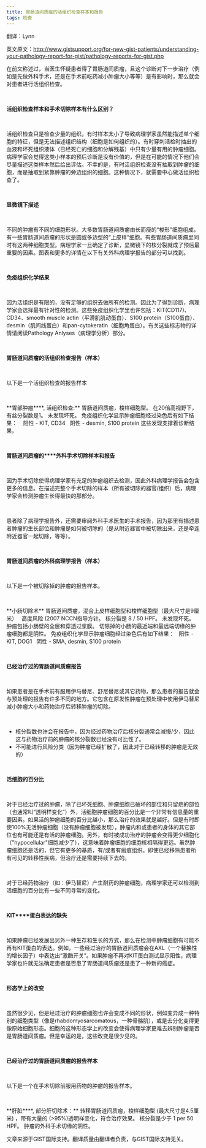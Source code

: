 ```yaml
---
title: 胃肠道间质瘤的活组织检查样本和报告
tags: 检查
---
```


翻译：Lynn

英文原文：http://www.gistsupport.org/for-new-gist-patients/understanding-your-pathology-report-for-gist/pathology-reports-for-gist.php

在前文称述过，当医生怀疑患者得了胃肠道间质瘤，且这个诊断对下一步治疗（例如是先做外科手术，还是在手术前吃药减小肿瘤大小等等）是有影响时，那么就会对患者进行活组织检查。

&nbsp;

**活组织检查样本和手术切除样本有什么区别？**

&nbsp;

活组织检查只是检查少量的组织。有时样本太小了导致病理学家虽然能描述单个细胞的特征，但是无法描述组织结构（细胞是如何组织的）。有时穿刺活检时抽出的血液和坏死组织液体（已经死亡的细胞和分解残基）中只有少量有用的肿瘤细胞。病理学家会觉得这类小样本的预后诊断是没有价值的，但是在可能的情况下他们会尽量描述这类样本然后给出评估。不幸的是，有时活组织检查没有抽取到肿瘤的细胞，而是抽取到紧靠肿瘤的旁边组织的细胞。这种情况下，就需要中心做活组织检查了。

&nbsp;

**显微镜下描述**

&nbsp;

不同的肿瘤有不同的细胞形状。大多数胃肠道间质瘤由长而瘦的“梭形”细胞组成，有一些胃肠道间质瘤的形状是圆或多边型的“上皮样”细胞。有些胃肠道间质瘤里同时有这两种细胞类型。病理学家一旦确定了诊断，显微镜下的核分裂就成了预后最重要的因素。图表和更多的详情在以下有关外科病理学报告的部分可以找到。

&nbsp;

**免疫组织化学结果**

&nbsp;

因为活组织是有限的，没有足够的组织去做所有的检测。因此为了得到诊断，病理学家会选择最有针对性的检测。这些免疫组织化学里也许包括：KIT(CD117)、CD34、smooth muscle actin（平滑肌肌动蛋白）、S100 protein（S100蛋白）、desmin（肌间线蛋白）和pan-cytokeratin（细胞角蛋白）。有关这些标志物的详情请阅读Pathology Anlyses（病理学分析）部分。

&nbsp;

**胃肠道间质瘤的活组织检查报告（样本）**

&nbsp;

以下是一个活组织检查的报告样本

&nbsp;
<td width="411">**胃部肿瘤****, 活组织检查:**</td>
<td width="411">胃肠道间质瘤，梭样细胞型。</td>
<td width="411">在20倍高视野下，有丝分裂数是1。</td>
<td width="411">未发现坏死。</td>
<td width="411"></td>
<td width="411">免疫组织化学显示肿瘤细胞经过染色后有如下结果：</td>
<td width="411">   阳性 - KIT, CD34</td>
<td width="411">  阴性 - desmin, S100 protein</td>
<td width="411">这些发现支撑着诊断结果。</td>

&nbsp;

**胃肠道间质瘤的****外科手术切除样本和报告**

&nbsp;

因为手术切除使得病理学家有充足的肿瘤组织去检测，因此外科病理学报告会包含更多的信息。在描述完整个手术切除的样本（所有被切除的器官/组织）后，病理学家会检测肿瘤生长得最快的那部分。

&nbsp;

患者除了病理学报告外，还需要审阅外科手术医生的手术报告，因为那里有描述患者肿瘤的生长部位和肿瘤是如何被切除的（是从附近器官中被切除出来，还是牵连附近器官一起切除，等等）。

&nbsp;

**胃肠道间质瘤的外科病理学报告（样本）**

&nbsp;

以下是一个被切除掉的肿瘤的报告样本。

&nbsp;
<td width="418">**小肠切除术**</td>
<td width="418">胃肠道间质瘤，混合上皮样细胞型和梭样细胞型（最大尺寸是9厘米）</td>
<td width="418">&nbsp;</td>
<td width="418">高度风险 (2007 NCCN指导方针。</td>
<td width="418">核分裂是 8 / 50 HPF。</td>
<td width="418">未发现坏死。</td>
<td width="418">肿瘤包括小肠壁的全层和穿透过浆膜。</td>
<td width="418">切除掉的小肠的最近端和最远端切缘的肿瘤细胞都是阴性。</td>
<td width="418"></td>
<td width="418">免疫组织化学显示肿瘤细胞经过染色后有如下结果：</td>
<td width="418">  阳性 - KIT, DOG1</td>
<td width="418">  阴性 - SMA, desmin, S100 protein</td>

&nbsp;

**已经治疗过的胃肠道间质瘤报告**

&nbsp;

如果患者是在手术前有服用伊马替尼、舒尼替尼或其它药物，那么患者的报告就会与预处理的报告有许多不同的地方。它包含在原发性肿瘤在预处理中使用伊马替尼减小肿瘤大小和药物治疗后转移肿瘤的切除。

&nbsp;

- 核分裂数也许会在报告中，因为经过药物治疗后核分裂通常会减慢/少，因此这与药物治疗前的肿瘤的核分裂数已经没有可比性了。
- 不可能进行风险分类（因为肿瘤已经扩散了，因此对于已经转移的肿瘤是无效的）

&nbsp;

**活细胞的百分比**

&nbsp;

对于已经治疗过的肿瘤，除了已坏死细胞、肿瘤细胞已破坏的部位和只留疤的部位（也通常叫“透明样变化”）外，活细胞肿瘤细胞的百分比是一个非常有信息量的重要因素。如果活的肿瘤细胞的百分比越小，那么治疗的效果就是越好。但是有时即使100%无活肿瘤细胞（没有肿瘤细胞被发现），肿瘤内和或患者的身体的其它部位也有可能还是有活的肿瘤细胞。另外，有时被成功治疗的肿瘤会变得更少细胞化（"hypocellular"细胞减少了），这意味着肿瘤细胞的细胞核相隔得更远。虽然肿瘤细胞还是活的，但它有更多的基质，有/或者有瘢痕组织。即使已经移除患者所有可见的转移性疾病，但治疗还是需要持续下去的。

&nbsp;

对于已经药物治疗（如：伊马替尼）产生耐药的肿瘤细胞，病理学家还可以检测到活细胞的百分比有一些不同寻常的变化。

&nbsp;

**KIT****蛋白表达的缺失**

&nbsp;

如果肿瘤已经发展出另外一种生存和生长的方式，那么在检测中肿瘤细胞有可能不再有KIT蛋白的表达。例如，一些经过治疗的胃肠道间质瘤会在AXL（一个替换性的增长因子）中表达出“激酶开关”。如果肿瘤不再对KIT蛋白测试显示阳性，病理学家也许就无法确定患者是否患了胃肠道间质瘤还是患了一种新的癌症。

&nbsp;

**形态学上的改变**

&nbsp;

虽然很少见，但是经过治疗的肿瘤细胞也许会变成不同的形状，例如变异成一种特别的细胞类型（像是rhabdomyosarcomatous，一种骨骼肌），或是去分化变得更像原始细胞形态。细胞的这种形态学上的改变会使得病理学家更难去辨别肿瘤是否是胃肠道间质瘤。但是幸运的是，这些改变是很少见的。

&nbsp;

**已经治疗过的胃肠道间质瘤的报告样本**

&nbsp;

以下是一个在手术切除前服用药物的肿瘤的报告样本。

&nbsp;
<td width="411">**肝脏****, 部分肝切除术：**</td>
<td width="411">转移胃肠道间质瘤，梭样细胞型 (最大尺寸是4.5厘米) ，带有大量的 (&gt;95%)透明样变化，符合治疗效果。</td>
<td width="411">核分裂是少于 1 per 50 HPF。</td>
<td width="411">肿瘤的外科手术切缘的阴性。</td>

文章来源于GIST国际支持。翻译质量由翻译者负责，与GIST国际支持无关。
